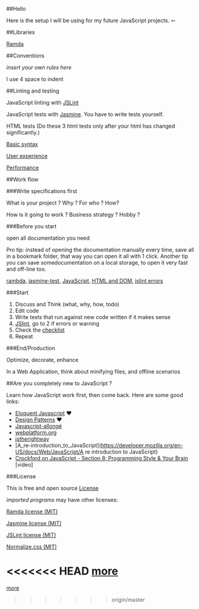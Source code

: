 ##Hello

Here is the setup I will be using for my future JavaScript projects. ➳



##Libraries

[Ramda](https://github.com/ramda/ramda)



##Conventions

_insert your own rules here_
 
I use 4 space to indent



##Linting and testing

JavaScript linting with [JSLint](https://github.com/douglascrockford/JSLint)

JavaScript tests with [Jasmine](https://github.com/jasmine/jasmine). You have to write tests yourself.

HTML tests (Do these 3 html tests only after your html has changed significantly.)

[Basic syntax](http://validator.w3.org/)

[User experience](https://www.modern.ie/en-us)

[Performance](http://yslow.org/)



##Work flow


###Write specifications first

What is your project ? Why ? For who ? How?

How is it going to work ? Business strategy ? Hobby ?


###Before you start

open all documentation you need

Pro tip: instead of opening the documentation manually every time, save all in a bookmark folder, that way you can open it all with 1 click. Another tip you can save somedocumentation on a local storage, to open it very fast and off-line too. 

[rambda](http://ramdajs.com/docs/),
[jasmine-test](http://jasmine.github.io/edge/introduction.html),
[JavaScript](https://developer.mozilla.org/en-US/docs/Web/JavaScript/A_re-introduction_to_JavaScript),
[HTML and DOM](https://developers.whatwg.org/),
[jslint errors](http://jslinterrors.com/)


###Start

1. Discuss and Think (what, why, how, todo)
2. Edit code
3. Write tests that run against new code written if it makes sense
4. [JSlint](http://new.jslint.com/jslint.html), go to 2 if errors or warning
5. Check the [checklist](checklist.md)
6. Repeat


###End/Production

Optimize, decorate, enhance

In a Web Application, think about minifying files, and offline scenarios



##Are you completely new to JavaScript ?

Learn how JavaScript work first, then come back. Here are some good links:

* [Eloquent Javascript](http://eloquentjavascript.net/) ❤
* [Design Patterns](http://addyosmani.com/resources/essentialjsdesignpatterns/book/) ❤
* [Javascript-allongé](https://leanpub.com/javascript-allonge/read)
* [webplatform.org](http://www.webplatform.org/)
* [jstherightway](http://jstherightway.org/#getting-started)
* [A_re-introduction_to_JavaScript](https://developer.mozilla.org/en-US/docs/Web/JavaScript/A re introduction to JavaScript)
* [Crockford on JavaScript - Section 8: Programming Style & Your Brain ](https://www.youtube.com/watch?v=taaEzHI9xyY)[video]



###License

This is free and open source [License](LICENSE.txt)

_imported programs_ may have other licenses:

[Ramda license (MIT)](https://github.com/ramda/ramda/blob/master/LICENSE.txt)

[Jasmine license (MIT)](https://github.com/jasmine/jasmine/blob/master/MIT.LICENSE)

[JSLint license (MIT)](https://github.com/douglascrockford/JSLint)

[Normalize.css (MIT)](https://github.com/necolas/normalize.css/blob/master/LICENSE.md)

<<<<<<< HEAD
[more](/)
=======
[more](/)
>>>>>>> origin/master
